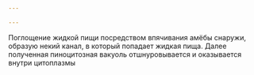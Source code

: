 ```yaml
---

---
```

Поглощение жидкой пищи посредством впячивания амёбы снаружи, образую некий канал, в который попадает жидкая пища. Далее полученная пиноцитозная вакуоль отшнуровывается и оказывается внутри цитоплазмы
